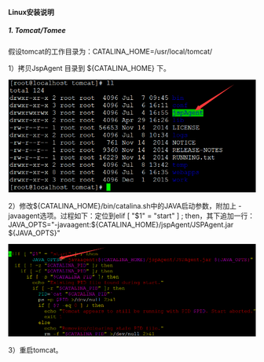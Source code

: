 #### Linux安装说明
##### 1. Tomcat/Tomee
假设tomcat的工作目录为：CATALINA_HOME=/usr/local/tomcat/

1）拷贝JspAgent 目录到 ${CATALINA_HOME} 下。


![](/assets/Linux_Tomcat_1.png)

2）修改${CATALINA_HOME}/bin/catalina.sh中的JAVA启动参数，附加上 -javaagent选项。过程如下：定位到elif [ "$1" = "start" ] ; then，其下追加一行：JAVA_OPTS="-javaagent:${CATALINA_HOME}/jspAgent/JSPAgent.jar ${JAVA_OPTS}"

![](/assets/Linux_Tomcat_2.png)


3）重启tomcat。